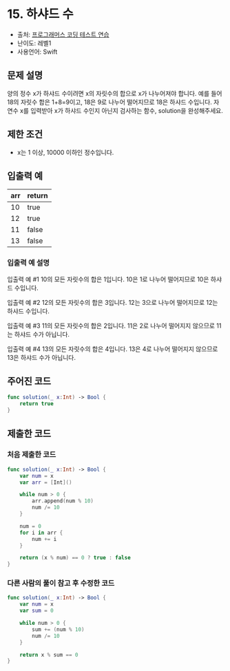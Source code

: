 # 15. 하샤드 수     

- 출처: [프로그래머스 코딩 테스트 연습](https://programmers.co.kr/learn/challenges)
- 난이도: 레벨1
- 사용언어: Swift



## 문제 설명  

양의 정수 x가 하샤드 수이려면 x의 자릿수의 합으로 x가 나누어져야 합니다. 예를 들어 18의 자릿수 합은 1+8=9이고, 18은 9로 나누어 떨어지므로 18은 하샤드 수입니다. 자연수 x를 입력받아 x가 하샤드 수인지 아닌지 검사하는 함수, solution을 완성해주세요.



## 제한 조건   

- x는 1 이상, 10000 이하인 정수입니다.



## 입출력 예  

| arr | return |
| --- | ------ |
| 10  | true   |
| 12  | true   |
| 11  | false  |
| 13  | false  |

### 입출력 예 설명  

입출력 예 #1
10의 모든 자릿수의 합은 1입니다. 10은 1로 나누어 떨어지므로 10은 하샤드 수입니다.

입출력 예 #2
12의 모든 자릿수의 합은 3입니다. 12는 3으로 나누어 떨어지므로 12는 하샤드 수입니다.

입출력 예 #3
11의 모든 자릿수의 합은 2입니다. 11은 2로 나누어 떨어지지 않으므로 11는 하샤드 수가 아닙니다.

입출력 예 #4
13의 모든 자릿수의 합은 4입니다. 13은 4로 나누어 떨어지지 않으므로 13은 하샤드 수가 아닙니다.




## 주어진 코드  

~~~swift
func solution(_ x:Int) -> Bool {
    return true
}
~~~



## 제출한 코드  

### 처음 제출한 코드   
~~~swift
func solution(_ x:Int) -> Bool {
    var num = x
    var arr = [Int]()

    while num > 0 {
        arr.append(num % 10)
        num /= 10
    }

    num = 0
    for i in arr {
        num += i
    }

    return (x % num) == 0 ? true : false
}
~~~

### 다른 사람의 풀이 참고 후 수정한 코드
~~~Swift
func solution(_ x:Int) -> Bool {
    var num = x
    var sum = 0

    while num > 0 {
        sum += (num % 10)
        num /= 10
    }

    return x % sum == 0
}
~~~
